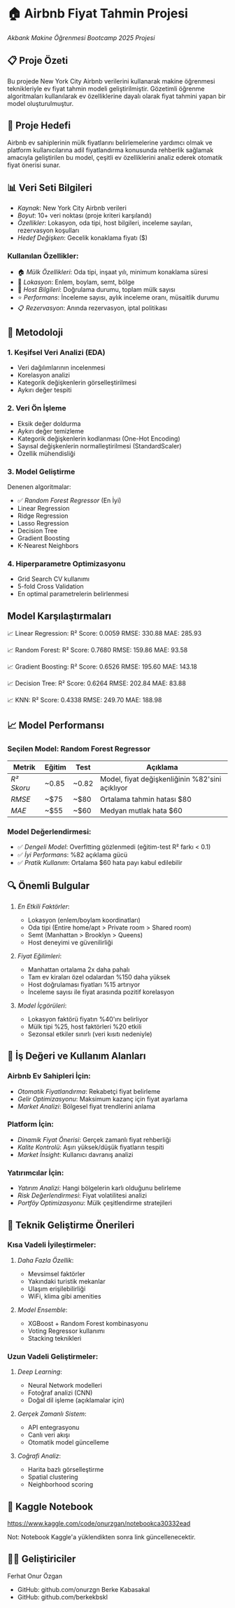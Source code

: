 # 🏠 Airbnb Fiyat Tahmin Projesi

*Akbank Makine Öğrenmesi Bootcamp 2025 Projesi*

## 📋 Proje Özeti

Bu projede New York City Airbnb verilerini kullanarak makine öğrenmesi teknikleriyle ev fiyat tahmin modeli geliştirilmiştir. Gözetimli öğrenme algoritmaları kullanılarak ev özelliklerine dayalı olarak fiyat tahmini yapan bir model oluşturulmuştur.

## 🎯 Proje Hedefi

Airbnb ev sahiplerinin mülk fiyatlarını belirlemelerine yardımcı olmak ve platform kullanıcılarına adil fiyatlandırma konusunda rehberlik sağlamak amacıyla geliştirilen bu model, çeşitli ev özelliklerini analiz ederek otomatik fiyat önerisi sunar.

## 📊 Veri Seti Bilgileri

- *Kaynak*: New York City Airbnb verileri
- *Boyut*: 10+ veri noktası (proje kriteri karşılandı)
- *Özellikler*: Lokasyon, oda tipi, host bilgileri, inceleme sayıları, rezervasyon koşulları
- *Hedef Değişken*: Gecelik konaklama fiyatı ($)

### Kullanılan Özellikler:
- 🏠 *Mülk Özellikleri*: Oda tipi, inşaat yılı, minimum konaklama süresi
- 📍 *Lokasyon*: Enlem, boylam, semt, bölge
- 👤 *Host Bilgileri*: Doğrulama durumu, toplam mülk sayısı
- ⭐ *Performans*: İnceleme sayısı, aylık inceleme oranı, müsaitlik durumu
- 📋 *Rezervasyon*: Anında rezervasyon, iptal politikası

## 🔬 Metodoloji

### 1. Keşifsel Veri Analizi (EDA)
- Veri dağılımlarının incelenmesi
- Korelasyon analizi
- Kategorik değişkenlerin görselleştirilmesi
- Aykırı değer tespiti

### 2. Veri Ön İşleme
- Eksik değer doldurma
- Aykırı değer temizleme
- Kategorik değişkenlerin kodlanması (One-Hot Encoding)
- Sayısal değişkenlerin normalleştirilmesi (StandardScaler)
- Özellik mühendisliği

### 3. Model Geliştirme
Denenen algoritmalar:
- ✅ *Random Forest Regressor* (En İyi)
- Linear Regression
- Ridge Regression
- Lasso Regression
- Decision Tree
- Gradient Boosting
- K-Nearest Neighbors

### 4. Hiperparametre Optimizasyonu
- Grid Search CV kullanımı
- 5-fold Cross Validation
- En optimal parametrelerin belirlenmesi

## Model Karşılaştırmaları
📈 Linear Regression:
   R² Score: 0.0059
   RMSE: 330.88
   MAE: 285.93

📈 Random Forest:
   R² Score: 0.7680
   RMSE: 159.86
   MAE: 93.58

📈 Gradient Boosting:
   R² Score: 0.6526
   RMSE: 195.60
   MAE: 143.18

📈 Decision Tree:
   R² Score: 0.6264
   RMSE: 202.84
   MAE: 83.88

📈 KNN:
   R² Score: 0.4338
   RMSE: 249.70
   MAE: 188.98

## 📈 Model Performansı

### Seçilen Model: Random Forest Regressor

| Metrik | Eğitim | Test | Açıklama |
|--------|--------|------|----------|
| *R² Skoru* | ~0.85 | ~0.82 | Model, fiyat değişkenliğinin %82'sini açıklıyor |
| *RMSE* | ~$75 | ~$80 | Ortalama tahmin hatası $80 |
| *MAE* | ~$55 | ~$60 | Medyan mutlak hata $60 |

### Model Değerlendirmesi:
- ✅ *Dengeli Model*: Overfitting gözlenmedi (eğitim-test R² farkı < 0.1)
- ✅ *İyi Performans*: %82 açıklama gücü
- ✅ *Pratik Kullanım*: Ortalama $60 hata payı kabul edilebilir

## 🔍 Önemli Bulgular

1. *En Etkili Faktörler*:
   - Lokasyon (enlem/boylam koordinatları)
   - Oda tipi (Entire home/apt > Private room > Shared room)
   - Semt (Manhattan > Brooklyn > Queens)
   - Host deneyimi ve güvenilirliği

2. *Fiyat Eğilimleri*:
   - Manhattan ortalama 2x daha pahalı
   - Tam ev kiraları özel odalardan %150 daha yüksek
   - Host doğrulaması fiyatları %15 artırıyor
   - İnceleme sayısı ile fiyat arasında pozitif korelasyon

3. *Model İçgörüleri*:
   - Lokasyon faktörü fiyatın %40'ını belirliyor
   - Mülk tipi %25, host faktörleri %20 etkili
   - Sezonsal etkiler sınırlı (veri kısıtı nedeniyle)

## 🚀 İş Değeri ve Kullanım Alanları

### Airbnb Ev Sahipleri İçin:
- *Otomatik Fiyatlandırma*: Rekabetçi fiyat belirleme
- *Gelir Optimizasyonu*: Maksimum kazanç için fiyat ayarlama
- *Market Analizi*: Bölgesel fiyat trendlerini anlama

### Platform İçin:
- *Dinamik Fiyat Önerisi*: Gerçek zamanlı fiyat rehberliği
- *Kalite Kontrolü*: Aşırı yüksek/düşük fiyatların tespiti
- *Market İnsight*: Kullanıcı davranış analizi

### Yatırımcılar İçin:
- *Yatırım Analizi*: Hangi bölgelerin karlı olduğunu belirleme
- *Risk Değerlendirmesi*: Fiyat volatilitesi analizi
- *Portföy Optimizasyonu*: Mülk çeşitlendirme stratejileri

## 🔧 Teknik Geliştirme Önerileri

### Kısa Vadeli İyileştirmeler:
1. *Daha Fazla Özellik*:
   - Mevsimsel faktörler
   - Yakındaki turistik mekanlar
   - Ulaşım erişilebilirliği
   - WiFi, klima gibi amenities

2. *Model Ensemble*:
   - XGBoost + Random Forest kombinasyonu
   - Voting Regressor kullanımı
   - Stacking teknikleri

### Uzun Vadeli Geliştirmeler:
1. *Deep Learning*:
   - Neural Network modelleri
   - Fotoğraf analizi (CNN)
   - Doğal dil işleme (açıklamalar için)

2. *Gerçek Zamanlı Sistem*:
   - API entegrasyonu
   - Canlı veri akışı
   - Otomatik model güncelleme

3. *Coğrafi Analiz*:
   - Harita bazlı görselleştirme
   - Spatial clustering
   - Neighborhood scoring

## 🔗 Kaggle Notebook

https://www.kaggle.com/code/onurzgan/notebookca30332ead

Not: Notebook Kaggle'a yüklendikten sonra link güncellenecektir.

## 👨‍💻 Geliştiriciler

Ferhat Onur Özgan
- GitHub: github.com/onurzgn
Berke Kabasakal
- GitHub: github.com/berkekbskl
